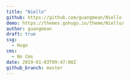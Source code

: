 ```yaml
---
title: "Niello"
github: https://github.com/guangmean/Niello
demo: https://themes.gohugo.io/theme/Niello/
author: guangmean
draft: true
ssg:
  - Hugo
cms:
  - No Cms
date: 2019-01-03T09:47:08Z
github_branch: master
---
```

